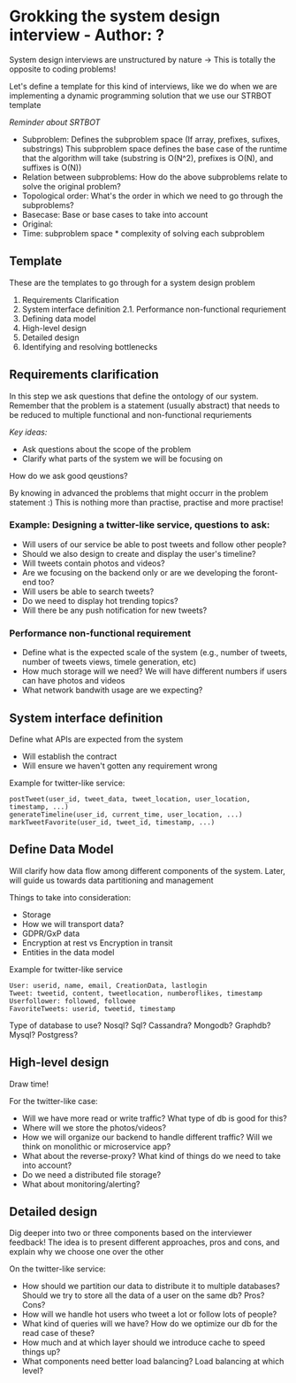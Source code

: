 # Grokking the system design interview - Author: ?

System design interviews are unstructured by nature -> This is totally the opposite to coding problems!


Let's define a template for this kind of interviews, like we do when we are 
implementing a dynamic programming solution that we use our STRBOT template

*Reminder about SRTBOT*
- Subproblem: Defines the subproblem space (If array, prefixes, sufixes, substrings)
This subproblem space defines the base case of the runtime that the algorithm will take
(substring is O(N^2), prefixes is O(N), and suffixes is O(N))
- Relation between subproblems: How do the above subproblems relate to solve the original problem?
- Topological order: What's the order in which we need to go through the subproblems?
- Basecase: Base or base cases to take into account
- Original: 
- Time: subproblem space * complexity of solving each subproblem

## Template

These are the templates to go through for a system design problem

1. Requirements Clarification
2. System interface definition
	2.1. Performance non-functional requriement
4. Defining data model
5. High-level design
6. Detailed design
7. Identifying and resolving bottlenecks

## Requirements clarification

In this step we ask questions that define the ontology of our system. Remember that the problem is a statement
(usually abstract) that needs to be reduced to multiple functional and non-functional requriements


*Key ideas:*
- Ask questions about the scope of the problem
- Clarify what parts of the system we will be focusing on

How do we ask good qeustions? 

By knowing in advanced the problems that might occurr in the problem statement :) This is nothing more than 
practise, practise and more practise!

### Example: Designing a twitter-like service, questions to ask:

- Will users of our service be able to post tweets and follow other people?
- Should we also design to create and display the user's timeline?
- Will tweets contain photos and videos?
- Are we focusing on the backend only or are we developing the foront-end too?
- Will users be able to search tweets?
- Do we need to display hot trending topics?
- Will there be any push notification for new tweets?


### Performance non-functional requirement

- Define what is the expected scale of the system (e.g., number of tweets, number
of tweets views, timele generation, etc)
- How much storage will we need? We will have different numbers if users can have 
photos and videos
- What network bandwith usage are we expecting?


## System interface definition

Define what APIs are expected from the system
- Will establish the contract
- Will ensure we haven't gotten any requirement wrong

Example for twitter-like service:

```
postTweet(user_id, tweet_data, tweet_location, user_location, timestamp, ...)
generateTimeline(user_id, current_time, user_location, ...)
markTweetFavorite(user_id, tweet_id, timestamp, ...)
```


## Define Data Model

Will clarify how data flow among different components of the system. Later, 
will guide us towards data partitioning and management

Things to take into consideration:
- Storage
- How we will transport data? 
- GDPR/GxP data
- Encryption at rest vs Encryption in transit
- Entities in the data model

Example for twitter-like service

```
User: userid, name, email, CreationData, lastlogin
Tweet: tweetid, content, tweetlocation, numberoflikes, timestamp
Userfollower: followed, followee
FavoriteTweets: userid, tweetid, timestamp
```

Type of database to use? Nosql? Sql? Cassandra? Mongodb? Graphdb? Mysql? Postgress?

## High-level design

Draw time!

For the twitter-like case: 

- Will we have more read or write traffic? What type of db is good for this?
- Where will we store the photos/videos?
- How we will organize our backend to handle different traffic? Will we think on monolithic or microservice app?
- What about the reverse-proxy? What kind of things do we need to take into account?
- Do we need a distributed file storage?
- What about monitoring/alerting?


## Detailed design

Dig deeper into two or three components based on the interviewer feedback!
The idea is to present different approaches, pros and cons, and explain 
why we choose one over the other

On the twitter-like service:

- How should we partition our data to distribute it to multiple databases? Should 
we try to store all the data of a user on the same db? Pros? Cons?
- How will we handle hot users who tweet a lot or follow lots of people?
- What kind of queries will we have? How do we optimize our db for the read case
of these?
- How much and at which layer should we introduce cache to speed things up?
- What components need better load balancing? Load balancing at which level?
